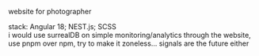 website for photographer  

stack: Angular 18; NEST.js; SCSS  
i would use surrealDB on simple monitoring/analytics through the website, use pnpm over npm, try to make it zoneless... signals are the future either

